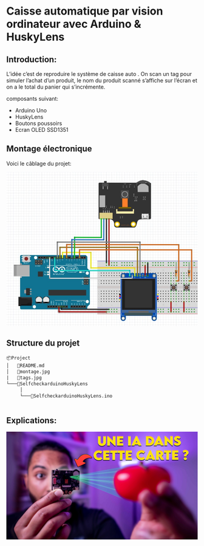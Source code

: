 # Caisse automatique par vision ordinateur avec Arduino & HuskyLens

## Introduction: 
L’idée c’est de reproduire le système de caisse auto . On scan un tag pour simuler l’achat d’un produit, le nom du produit scanné s’affiche sur l’écran et on a le total du panier qui s’incrémente.

composants suivant:
* Arduino Uno
* HuskyLens
* Boutons poussoirs
* Ecran OLED SSD1351


## Montage électronique
Voici le câblage du projet:

![](montage.JPG#center)

## Structure du projet
```
📦Project
│   📜README.md
│   📜montage.jpg
|   📜tags.jpg
└───📂SelfcheckarduinoHuskyLens
     │
     └───📜SelfcheckarduinoHuskyLens.ino


```
## Explications:

<span style="display:block;text-align:center">

[![](minia.jpg#center)](https://youtu.be/UdwvAXWeUlc)

</span>


 
